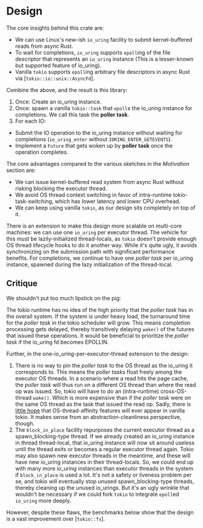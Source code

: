# Design

The core insights behind this crate are:
* We can use Linux's new-ish `io_uring` facility to submit kernel-buffered reads from async Rust.
* To wait for completions, `io_uring` supports `epoll`ing of the file descriptor that represents an `io_uring` instance
  (This is a lesser-known but supported feature of io_uring).
* Vanilla `tokio` supports  `epoll`ing arbitrary file descriptors in async Rust via [`tokio::io::unix::AsyncFd`].

Combine the above, and the result is this library:

1. Once: Create an io_uring instance.
2. Once: spawn a vanilla `tokio::task` that `epoll`s the io_uring instance for completions.
   We call this task the **poller task**.
3. For each IO:
 * Submit the IO operation to the io_uring instance without waiting for completions (`io_uring_enter` without `IORING_ENTER_GETEVENTS`).
 * Implement a `Future` that gets woken up by **poller task** once the operation completes.

The core advantages compared to the various sketches in the *Motivation* section are:
* We can issue kernel-buffered read system from async Rust without risking blocking the executor thread.
* We avoid OS thread context switching in favor of intra-runtime tokio-task-switching, which has lower latency and lower CPU overhead.
* We can keep using vanilla `tokio`, as our design sits completely on top of it.

There is an extension to make this design more scalable on multi-core machines:
we can use one `io_uring` per executor thread. The vehicle for this _must_ be lazily-initialized
thread-locals, as `tokio` doesn't provide enough OS thread lifecycle hooks to do it another way.
While it's quite ugly, it avoids synchronizing on the submission path with significant performance benefits.
For completions, we continue to have one *poller task* per io_uring instance, spawned during
the lazy initialization of the thread-local.

## Critique

We shouldn't put too much lipstick on the pig:

The tokio runtime has no idea of the high priority that the *poller task* has in the overall system.
If the system is under heavy load, the turnaround time for the *poller task* in the tokio scheduler will grow.
This means completion processing gets delayed, thereby transitively delaying `wake()` of the futures that issued these operations.
It would be beneficial to prioritize the *poller task* if the io_uring fd becomes EPOLLIN.

Further, in the one-io_uring-per-executor-thread extension to the design:
  1. There is no way to pin the *poller task* to the OS thread as the io_uring it corresponds to.
     This means the *poller task*s float freely among the executor OS threads.
     In a scenario where a read hits the page cache, the *poller task* will thus run on a different OS thread
     than where the read op was issued. So, tokio will have to do an (intra-runtime) cross-OS-thread `wake()`.
     Which is more expensive than if the *poller task* were on the same OS thread as the task that issued the read op.
     Sadly, there is [little hope](https://discord.com/channels/500028886025895936/500336333500448798/1131667951657955481)
     that OS-thread-affinity features will ever appear in vanilla tokio.
     It makes sense from an abstraction-cleanliness perspective, though.
  2. The `block_in_place` facility repurposes the current executor thread as a spawn_blocking-type thread.
     If we already created an io_uring instance in thread thread-local, that io_uring instance will now sit around useless
     until the thread exits or becomes a regular executor thread again. Tokio may also spawn new executor threads
     in the meantime, and these will have new io_uring instances in their thread-locals.
     So, we could end up with many more io_uring instances than executor threads in the system
     if `block_in_place` is used a lot. It's not a safety or liveness problem per se, and tokio
     _will_ eventually stop unused spawn_blocking-type threads, thereby cleaning up the unused io_urings.
     But it's an ugly wrinkle that wouldn't be necessary if we could fork `tokio` to integrate `epoll`ed `io_uring` more deeply.

However, despite these flaws, the benchmarks below show that the design is a vast improvement over [`tokio::fs`].
